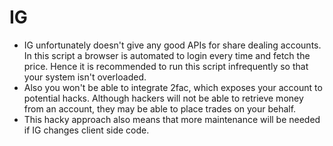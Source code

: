 # IG

- IG unfortunately doesn't give any good APIs for share dealing accounts. In this script a browser is automated to login every time and fetch the price. Hence it is recommended to run this script infrequently so that your system isn't overloaded.
- Also you won't be able to integrate 2fac, which exposes your account to potential hacks. Although hackers will not be able to retrieve money from an account, they may be able to place trades on your behalf.
- This hacky approach also means that more maintenance will be needed if IG changes client side code.
